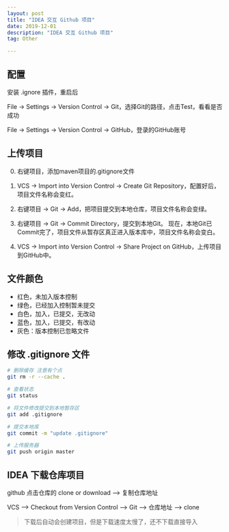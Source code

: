 ```yaml
---
layout: post
title: "IDEA 交互 Github 项目"
date: 2019-12-01
description: "IDEA 交互 Github 项目"
tag: Other

---
```


## 配置

安装 .ignore 插件，重启后

File → Settings → Version Control → Git，选择Git的路径，点击Test，看看是否成功

File → Settings → Version Control → GitHub，登录的GitHub账号

## 上传项目

0. 右键项目，添加maven项目的.gitignore文件 

1. VCS → Import into Version Control → Create Git Repository，配置好后，项目文件名称会变红。

2. 右键项目 → Git → Add，把项目提交到本地仓库，项目文件名称会变绿。

3. 右键项目 → Git → Commit Directory，提交到本地Git。 现在，本地Git已Commit完了，项目文件从暂存区真正进入版本库中，项目文件名称会变白。

4. VCS → Import into Version Control → Share Project on GitHub，上传项目到GitHub中。


## 文件颜色

- 红色，未加入版本控制
- 绿色，已经加入控制暂未提交
- 白色，加入，已提交，无改动
- 蓝色，加入，已提交，有改动
- 灰色：版本控制已忽略文件


## 修改 .gitignore 文件

```sh
# 删除缓存 注意有个点
git rm -r --cache .

# 查看状态
git status

# 将文件修改提交到本地暂存区
git add .gitignore

# 提交本地库
git commit -m "update .gitignore"

# 上传服务器
git push origin master
```


## IDEA 下载仓库项目

github 点击仓库的 clone or download --> 复制仓库地址

VCS --> Checkout from Version Control --> Git --> 仓库地址 --> clone 

> 下载后自动会创建项目，但是下载速度太慢了，还不下载直接导入


